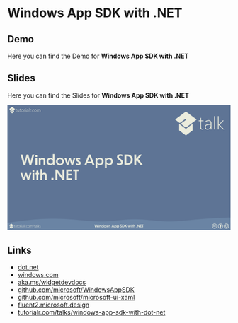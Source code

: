 # Windows App SDK with .NET

## Demo

Here you can find the Demo for **Windows App SDK with .NET**

## Slides

Here you can find the Slides for **Windows App SDK with .NET**

![Windows App SDK with .NET](Assets/windows-app-sdk-with-dot-net-talk.png)

## Links

* [dot.net](https://dot.net)
* [windows.com](https://windows.com)
* [aka.ms/widgetdevdocs](https://aka.ms/widgetdevdocs)
* [github.com/microsoft/WindowsAppSDK](https://github.com/microsoft/WindowsAppSDK)
* [github.com/microsoft/microsoft-ui-xaml](https://github.com/microsoft/microsoft-ui-xaml)
* [fluent2.microsoft.design](https://fluent2.microsoft.design)
* [tutorialr.com/talks/windows-app-sdk-with-dot-net](https://tutorialr.com/talks/windows-app-sdk-with-dot-net)